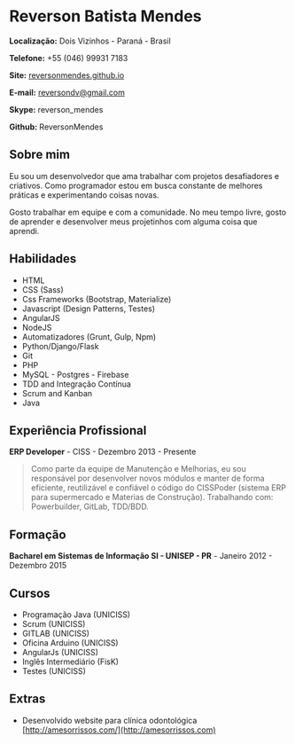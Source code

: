 # Reverson Batista Mendes

**Localização:** Dois Vizinhos - Paraná - Brasil

**Telefone:** +55 (046) 99931 7183

**Site:** [reversonmendes.github.io](http://reversonmendes.com.br)

**E-mail:** reversondv@gmail.com

**Skype:** reverson_mendes

**Github:** ReversonMendes

## Sobre mim
Eu sou um desenvolvedor que ama trabalhar com projetos desafiadores e criativos. Como programador estou em busca constante de melhores práticas e experimentando coisas novas.

Gosto trabalhar em equipe e com a comunidade. No meu tempo livre, gosto de aprender e desenvolver meus projetinhos com alguma coisa que aprendi.

## Habilidades

* HTML 
* CSS (Sass)
* Css Frameworks (Bootstrap, Materialize)
* Javascript (Design Patterns, Testes)
* AngularJS
* NodeJS
* Automatizadores (Grunt, Gulp, Npm)
* Python/Django/Flask
* Git
* PHP
* MySQL - Postgres - Firebase
* TDD and Integração Contínua
* Scrum and Kanban
* Java

## Experiência Profissional

**ERP Developer** - CISS - Dezembro 2013 - Presente

> Como parte da equipe de Manutenção e Melhorias, eu sou responsável por desenvolver novos módulos e manter de forma eficiente, reutilizável e confiável o código do CISSPoder (sistema ERP para supermercado e Materias de Construção). Trabalhando com: Powerbuilder, GitLab, TDD/BDD.

## Formação

**Bacharel em Sistemas de Informação SI - UNISEP - PR** - Janeiro 2012 - Dezembro 2015


## Cursos

* Programação Java (UNICISS)
* Scrum (UNICISS)
* GITLAB (UNICISS)
* Oficina Arduino (UNICISS)
* AngularJs (UNICISS)
* Inglês Intermediário (FisK)
* Testes (UNICISS)


## Extras

* Desenvolvido website para clínica odontológica [http://amesorrissos.com/](http://amesorrissos.com)
